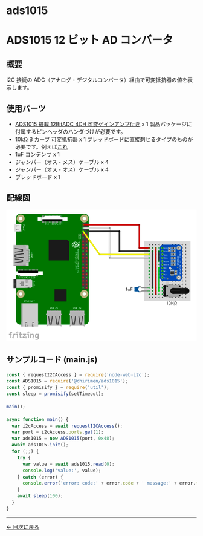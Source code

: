 # ads1015

# ADS1015 12 ビット AD コンバータ

## 概要

I2C 接続の ADC（アナログ・デジタルコンバータ）経由で可変抵抗器の値を表示します。

## 使用パーツ

- [ADS1015 搭載 12BitADC 4CH 可変ゲインアンプ付き](https://www.switch-science.com/catalog/1136/) x 1 製品パッケージに付属するピンヘッダのハンダづけが必要です。
- 10kΩ B カーブ 可変抵抗器 x 1 ブレッドボードに直接刺せるタイプのものが必要です。例えば[これ](https://www.switch-science.com/catalog/1039/)
- 1uF コンデンサ x 1
- ジャンパー（オス・メス）ケーブル x 4
- ジャンパー（オス・オス）ケーブル x 4
- ブレッドボード x 1

## 配線図

![配線図](./images/ads1015/schematic.png 'schematic')

## サンプルコード (main.js)

```javascript
const { requestI2CAccess } = require('node-web-i2c');
const ADS1015 = require('@chirimen/ads1015');
const { promisify } = require('util');
const sleep = promisify(setTimeout);

main();

async function main() {
  var i2cAccess = await requestI2CAccess();
  var port = i2cAccess.ports.get(1);
  var ads1015 = new ADS1015(port, 0x48);
  await ads1015.init();
  for (;;) {
    try {
      var value = await ads1015.read(0);
      console.log('value:', value);
    } catch (error) {
      console.error('error: code:' + error.code + ' message:' + error.message);
    }
    await sleep(100);
  }
}
```

---

[← 目次に戻る](./index.md)
